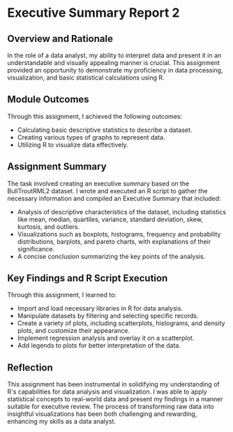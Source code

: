 # Executive Summary Report 2

## Overview and Rationale

In the role of a data analyst, my ability to interpret data and present it in an understandable and visually appealing manner is crucial. This assignment provided an opportunity to demonstrate my proficiency in data processing, visualization, and basic statistical calculations using R.

## Module Outcomes

Through this assignment, I achieved the following outcomes:

- Calculating basic descriptive statistics to describe a dataset.
- Creating various types of graphs to represent data.
- Utilizing R to visualize data effectively.

## Assignment Summary

The task involved creating an executive summary based on the BullTroutRML2 dataset. I wrote and executed an R script to gather the necessary information and compiled an Executive Summary that included:

- Analysis of descriptive characteristics of the dataset, including statistics like mean, median, quartiles, variance, standard deviation, skew, kurtosis, and outliers.
- Visualizations such as boxplots, histograms, frequency and probability distributions, barplots, and pareto charts, with explanations of their significance.
- A concise conclusion summarizing the key points of the analysis.

## Key Findings and R Script Execution

Through this assignment, I learned to:

- Import and load necessary libraries in R for data analysis.
- Manipulate datasets by filtering and selecting specific records.
- Create a variety of plots, including scatterplots, histograms, and density plots, and customize their appearance.
- Implement regression analysis and overlay it on a scatterplot.
- Add legends to plots for better interpretation of the data.

## Reflection

This assignment has been instrumental in solidifying my understanding of R's capabilities for data analysis and visualization. I was able to apply statistical concepts to real-world data and present my findings in a manner suitable for executive review. The process of transforming raw data into insightful visualizations has been both challenging and rewarding, enhancing my skills as a data analyst.
